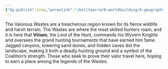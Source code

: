 ```yaml
---
{"dg-publish":true,"permalink":"/belltaerra/0-worldbuilding/4-geography/regions/the-united-reyt-coalition/key-landmarks/the-valorous-wastes/"}
---
```


The Valorous Wastes are a treacherous region known for its fierce wildlife and harsh terrain. The Wastes are where the most skilled hunters roam, and it is here that **Viriam**, the Lord of the Hunt, commands his Wyvern Knights and oversees the grand hunting tournaments that have earned him fame. Jagged canyons, towering sand dunes, and hidden caves dot the landscape, making it both a deadly hunting ground and a symbol of the Coalition’s strength. Those who seek to prove their valor travel here, hoping to earn a place among the legends of the Wastes.
